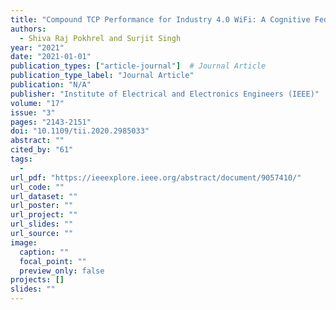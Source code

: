 ```yaml
---
title: "Compound TCP Performance for Industry 4.0 WiFi: A Cognitive Federated Learning Approach"
authors:
  - Shiva Raj Pokhrel and Surjit Singh
year: "2021"
date: "2021-01-01"
publication_types: ["article-journal"]  # Journal Article
publication_type_label: "Journal Article"
publication: "N/A"
publisher: "Institute of Electrical and Electronics Engineers (IEEE)"
volume: "17"
issue: "3"
pages: "2143-2151"
doi: "10.1109/tii.2020.2985033"
abstract: ""
cited_by: "61"
tags:
  - 
url_pdf: "https://ieeexplore.ieee.org/abstract/document/9057410/"
url_code: ""
url_dataset: ""
url_poster: ""
url_project: ""
url_slides: ""
url_source: ""
image:
  caption: ""
  focal_point: ""
  preview_only: false
projects: []
slides: ""
---
```

